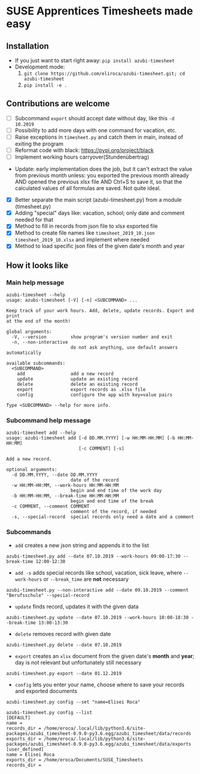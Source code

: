 # SUSE Apprentices Timesheets made easy

## Installation
+ If you just want to start right away:
  `pip install azubi-timesheet`
+ Development mode:
  1. `git clone https://github.com/eliroca/azubi-timesheet.git; cd azubi-timesheet`
  2. `pip install -e .`

## Contributions are welcome
   + [ ] Subcommand `export` should accept date without day, like this `-d 10.2019`
   + [ ] Possibility to add more days with one command for vacation, etc.
   + [ ] Raise exceptions in `timesheet.py` and catch them in main, instead of exiting the program
   + [ ] Reformat code with black: https://pypi.org/project/black
   + [ ] Implement working hours carryover(Stundenübertrag)
   + Update: early implementation does the job, but it can't extract the value from previous month unless:
      you exported the previous month already AND opened the previous xlsx file AND Ctrl+S to save it,
      so that the calculated values of all formulas are saved. Not quite ideal.
   + [x] Better separate the main script (azubi-timesheet.py) from a module (timesheet.py)
   + [x] Adding "special" days like: vacation, school; only date and comment needed for that
   + [x] Method to fill in records from json file to xlsx exported file
   + [x] Method to create file names like `timesheet_2019_10.json` `timesheet_2019_10.xlsx` and implement where needed
   + [x] Method to load specific json files of the given date's month and year

## How it looks like
### Main help message
```
azubi-timesheet --help
usage: azubi-timesheet [-V] [-n] <SUBCOMMAND> ...

Keep track of your work hours. Add, delete, update records. Export and print
at the end of the month!

global arguments:
  -V, --version         show program's version number and exit
  -n, --non-interactive
                        do not ask anything, use default answers automatically

available subcommands:
  <SUBCOMMAND>
    add                 add a new record
    update              update an existing record
    delete              delete an existing record
    export              export records as .xlsx file
    config              configure the app with key=value pairs

Type <SUBCOMMAND> --help for more info.
```

### Subcommand help message
```
azubi-timesheet add --help
usage: azubi-timesheet add [-d DD.MM.YYYY] [-w HH:MM-HH:MM] [-b HH:MM-HH:MM]
                           [-c COMMENT] [-s]

Add a new record.

optional arguments:
  -d DD.MM.YYYY, --date DD.MM.YYYY
                        date of the record
  -w HH:MM-HH:MM, --work-hours HH:MM-HH:MM
                        begin and end time of the work day
  -b HH:MM-HH:MM, --break-time HH:MM-HH:MM
                        begin and end time of the break
  -c COMMENT, --comment COMMENT
                        comment of the record, if needed
  -s, --special-record  special records only need a date and a comment
```

### Subcommands
+ `add` creates a new json string and appends it to the list
```
azubi-timesheet.py add --date 07.10.2019 --work-hours 09:00-17:30 --break-time 12:00-12:30
```
+ `add -s` adds special records like school, vacation, sick leave, where `--work-hours` or `--break_time` are **not** necessary
```
azubi-timesheet.py --non-interactive add --date 09.10.2019 --comment "Berufsschule" --special-record
```
+ `update` finds record, updates it with the given data
```
azubi-timesheet.py update --date 07.10.2019 --work-hours 10:00-18:30 --break-time 13:00-13:30
```
+ `delete` removes record with given date
```
azubi-timesheet.py delete --date 07.10.2019
```
+ `export` creates an `xlsx` document from the given date's **month** and **year**; day is not relevant but unfortunately still necessary
```
azubi-timesheet.py export --date 01.12.2019
```
+ `config` lets you enter your name, choose where to save your records and exported documents
```
azubi-timesheet.py config --set "name=Elisei Roca"
```
```
azubi-timesheet.py config --list
[DEFAULT]
name =
records_dir = /home/eroca/.local/lib/python3.6/site-packages/azubi_timesheet-0.9.0-py3.6.egg/azubi_timesheet/data/records
exports_dir = /home/eroca/.local/lib/python3.6/site-packages/azubi_timesheet-0.9.0-py3.6.egg/azubi_timesheet/data/exports
[user_defined]
name = Elisei Roca
exports_dir = /home/eroca/Documents/SUSE_Timesheets
records_dir =
```
